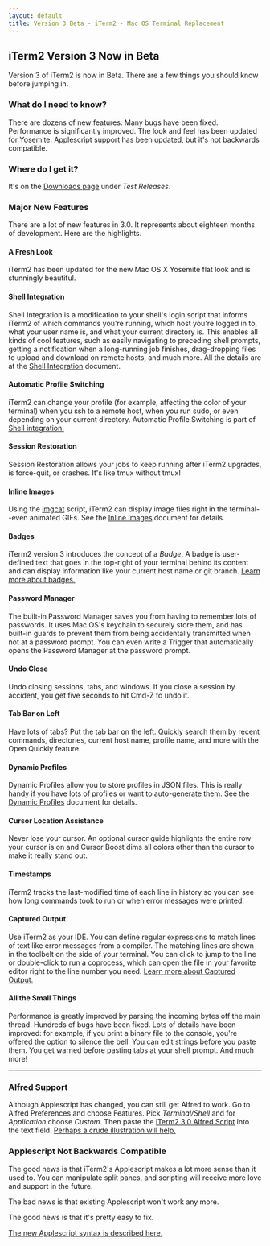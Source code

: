 ```yaml
---
layout: default
title: Version 3 Beta - iTerm2 - Mac OS Terminal Replacement
---
```

## iTerm2 Version 3 Now in Beta

Version 3 of iTerm2 is now in Beta. There are a few things you should know before jumping in.

### What do I need to know?

There are dozens of new features. Many bugs have been fixed. Performance is significantly improved. The look and feel has been updated for Yosemite. Applescript support has been updated, but it's not backwards compatible.

### Where do I get it?

It's on the <a href="https://iterm2.com/downloads.html">Downloads page</a> under *Test Releases*.

### Major New Features

There are a lot of new features in 3.0. It represents about eighteen months of development. Here are the highlights.

#### A Fresh Look

iTerm2 has been updated for the new Mac OS X Yosemite flat look and is stunningly beautiful.

#### Shell Integration

Shell Integration is a modification to your shell's login script that informs iTerm2 of which commands you're running, which host you're logged in to, what your user name is, and what your current directory is. This enables all kinds of cool features, such as easily navigating to preceding shell prompts, getting a notification when a long-running job finishes, drag-dropping files to upload and download on remote hosts, and much more. All the details are at the <a href="/shell_integration.html">Shell Integration</a> document.

#### Automatic Profile Switching

iTerm2 can change your profile (for example, affecting the color of your terminal) when you ssh to a remote host, when you run sudo, or even depending on your current directory. Automatic Profile Switching is part of <a href="https://iterm2.com/shell_integration.html">Shell integration.</a>

#### Session Restoration

Session Restoration allows your jobs to keep running after iTerm2 upgrades, is force-quit, or crashes. It's like tmux without tmux!

#### Inline Images

Using the <a href="/imgcat">imgcat</a> script, iTerm2 can display image files right in the terminal--even animated GIFs. See the <a href="/images.html">Inline Images</a> document for details.

#### Badges

iTerm2 version 3 introduces the concept of a *Badge*. A badge is user-defined text that goes in the top-right of your terminal behind its content and can display information like your current host name or git branch. <a href="/badges.html">Learn more about badges.</a>

#### Password Manager

The built-in Password Manager saves you from having to remember lots of passwords. It uses Mac OS's keychain to securely store them, and has built-in guards to prevent them from being accidentally transmitted when not at a password prompt. You can even write a Trigger that automatically opens the Password Manager at the password prompt.

#### Undo Close

Undo closing sessions, tabs, and windows. If you close a session by accident, you get five seconds to hit Cmd-Z to undo it.

#### Tab Bar on Left

Have lots of tabs? Put the tab bar on the left. Quickly search them by recent commands, directories, current host name, profile name, and more with the Open Quickly feature.

#### Dynamic Profiles

Dynamic Profiles allow you to store profiles in JSON files. This is really handy if you have lots of profiles or want to auto-generate them. See the <a href="/dynamic-profiles.html">Dynamic Profiles</a> document for details.

#### Cursor Location Assistance

Never lose your cursor. An optional cursor guide highlights the entire row your cursor is on and Cursor Boost dims all colors other than the cursor to make it really stand out.

#### Timestamps

iTerm2 tracks the last-modified time of each line in history so you can see how long commands took to run or when error messages were printed.

#### Captured Output

Use iTerm2 as your IDE. You can define regular expressions to match lines of text like error messages from a compiler. The matching lines are shown in the toolbelt on the side of your terminal. You can click to jump to the line or double-click to run a coprocess, which can open the file in your favorite editor right to the line number you need. <a href="/captured_output.html">Learn more about Captured Output.</a>

#### All the Small Things

Performance is greatly improved by parsing the incoming bytes off the main thread. Hundreds of bugs have been fixed. Lots of details have been improved: for example, if you print a binary file to the console, you're offered the option to silence the bell. You can edit strings before you paste them. You get warned before pasting tabs at your shell prompt. And much more!

<hr>

### Alfred Support

Although Applescript has changed, you can still get Alfred to work. Go to Alfred Preferences and choose Features. Pick *Terminal/Shell* and for *Application* choose *Custom*. Then paste the <a href="https://gist.githubusercontent.com/gnachman/4cbe6743baa7fe07536b/raw/466b24deb91b8c7dde396023f327326ca1fa3661/gistfile1.txt">iTerm2 3.0 Alfred Script</a> into the text field. <a href="/images/AlfredForiTerm2Version3.png">Perhaps a crude illustration will help.</a></p>

### Applescript Not Backwards Compatible

The good news is that iTerm2's Applescript makes a lot more sense than it used to. You can manipulate split panes, and scripting will receive more love and support in the future.

The bad news is that existing Applescript won't work any more.

The good news is that it's pretty easy to fix.

<a href="/applescript.html">The new Applescript syntax is described here.</a>

<script>
function show(name) {
  document.getElementById("bash").style.display="none";
  document.getElementById("fish").style.display="none";
  document.getElementById("tcsh").style.display="none";
  document.getElementById("zsh").style.display="none";
  document.getElementById(name).style.display="";
}
</script>
